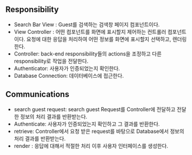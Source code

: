 ## Responsibility

- Search Bar View : Guest를 검색하는 검색창 페이지 컴포넌트이다.
- View Controller : 어떤 컴포넌트를 화면에 표시할지 제어하는 컨트롤러 컴포넌트이다. 요청에 대한 응답을 처리하여 어떤 정보를 화면에 표시할지 선택하고, 렌더링한다.
- Controller:  back-end responsibility들의 actions을 조정하고 다른 responsibility로 작업을 전달한다.
- Authenticator: 사용자가 인증되었는지 확인한다.
- Database Connection: 데이터베이스에 접근한다.

## Communications

- search guest request: search guest Request를 Controller에 전달하고 전달한 정보의 처리 결과를 반환받는다.
- Authenticate: 사용자가 인증되었는지 확인하고 그 결과를 반환한다.
- retrieve: Controller에서 요청 받은 request를 바탕으로 Database에서 정보의 처리 결과를 반환받는다.
- render : 응답에 대해서 적절한 처리 이후 사용자 인터페이스를 생성한다.